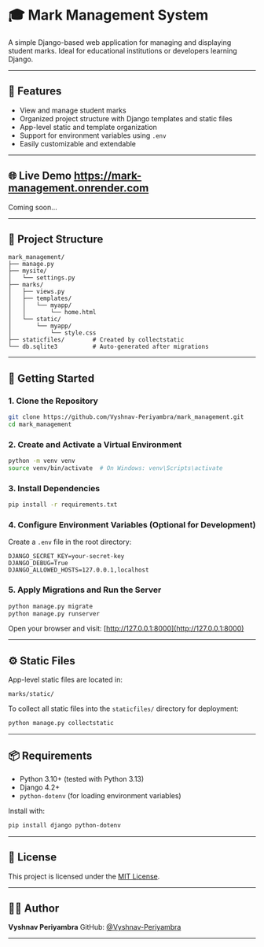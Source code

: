 
# 🎓 Mark Management System

A simple Django-based web application for managing and displaying student marks. Ideal for educational institutions or developers learning Django.

---

## 🔧 Features

* View and manage student marks
* Organized project structure with Django templates and static files
* App-level static and template organization
* Support for environment variables using `.env`
* Easily customizable and extendable

---

## 🌐 Live Demo https://mark-management.onrender.com

Coming soon...

<!-- Or add this when live:
[🌍 Live Demo](https://your-live-demo-link.com) -->

---

## 📁 Project Structure

```
mark_management/
├── manage.py
├── mysite/
│   └── settings.py
├── marks/
│   ├── views.py
│   ├── templates/
│   │   └── myapp/
│   │       └── home.html
│   └── static/
│       └── myapp/
│           └── style.css
├── staticfiles/        # Created by collectstatic
└── db.sqlite3          # Auto-generated after migrations
```

---

## 🚀 Getting Started

### 1. Clone the Repository

```bash
git clone https://github.com/Vyshnav-Periyambra/mark_management.git
cd mark_management
```

### 2. Create and Activate a Virtual Environment

```bash
python -m venv venv
source venv/bin/activate  # On Windows: venv\Scripts\activate
```

### 3. Install Dependencies

```bash
pip install -r requirements.txt
```

### 4. Configure Environment Variables (Optional for Development)

Create a `.env` file in the root directory:

```env
DJANGO_SECRET_KEY=your-secret-key
DJANGO_DEBUG=True
DJANGO_ALLOWED_HOSTS=127.0.0.1,localhost
```

### 5. Apply Migrations and Run the Server

```bash
python manage.py migrate
python manage.py runserver
```

Open your browser and visit: [http://127.0.0.1:8000](http://127.0.0.1:8000)

---

## ⚙️ Static Files

App-level static files are located in:

```
marks/static/
```

To collect all static files into the `staticfiles/` directory for deployment:

```bash
python manage.py collectstatic
```

---

## 📦 Requirements

* Python 3.10+ (tested with Python 3.13)
* Django 4.2+
* `python-dotenv` (for loading environment variables)

Install with:

```bash
pip install django python-dotenv
```

---

## 📄 License

This project is licensed under the [MIT License](LICENSE).

---

## 🙋‍♂️ Author

**Vyshnav Periyambra**
GitHub: [@Vyshnav-Periyambra](https://github.com/Vyshnav-Periyambra)

---
